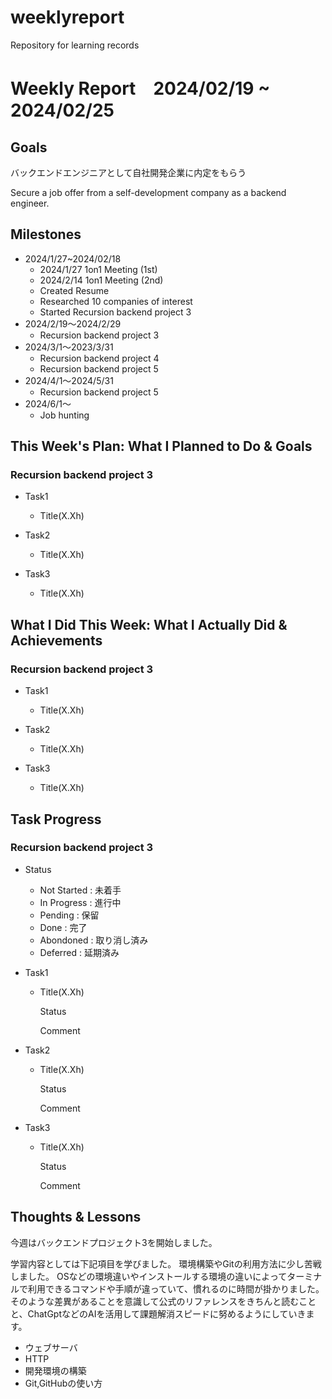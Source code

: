 # weeklyreport
Repository for learning records

# Weekly Report　2024/02/19 ~ 2024/02/25

## Goals
バックエンドエンジニアとして自社開発企業に内定をもらう

Secure a job offer from a self-development company as a backend engineer.

## Milestones
- 2024/1/27~2024/02/18
    - 2024/1/27 1on1 Meeting (1st)
    - 2024/2/14 1on1 Meeting (2nd)
    - Created Resume
    - Researched 10 companies of interest
    - Started Recursion backend project 3
- 2024/2/19〜2024/2/29
    - Recursion backend project 3
- 2024/3/1〜2023/3/31
    - Recursion backend project 4
    - Recursion backend project 5
- 2024/4/1〜2024/5/31
    - Recursion backend project 5
- 2024/6/1〜
    - Job hunting

## This Week's Plan: What I Planned to Do & Goals
### Recursion backend project 3
- Task1
    -  Title(X.Xh)

- Task2
    -  Title(X.Xh)

- Task3
    -  Title(X.Xh)

## What I Did This Week: What I Actually Did & Achievements
### Recursion backend project 3
- Task1
    -  Title(X.Xh)

- Task2
    -  Title(X.Xh)

- Task3
    -  Title(X.Xh)

## Task Progress
### Recursion backend project 3
- Status
  - Not Started :  未着手
  - In Progress : 進行中
  - Pending : 保留
  - Done : 完了
  - Abondoned : 取り消し済み
  - Deferred : 延期済み

- Task1
    - Title(X.Xh)
      
      Status

      Comment
      
- Task2
    - Title(X.Xh)

      Status

      Comment

- Task3
    - Title(X.Xh)

      Status

      Comment

## Thoughts & Lessons

今週はバックエンドプロジェクト3を開始しました。

学習内容としては下記項目を学びました。
環境構築やGitの利用方法に少し苦戦しました。
OSなどの環境違いやインストールする環境の違いによってターミナルで利用できるコマンドや手順が違っていて、慣れるのに時間が掛かりました。
そのような差異があることを意識して公式のリファレンスをきちんと読むことと、ChatGptなどのAIを活用して課題解消スピードに努めるようにしていきます。

- ウェブサーバ
- HTTP
- 開発環境の構築
- Git,GitHubの使い方
